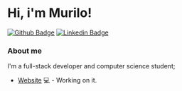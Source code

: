 # Hi, i'm Murilo!


[![Github Badge](https://img.shields.io/badge/-Github-000?style=flat-square&logo=Github&logoColor=white&link=https://github.com/Murilo20414)](https://github.com/Murilo20414)
[![Linkedin Badge](https://img.shields.io/badge/-LinkedIn-blue?style=flat-square&logo=Linkedin&logoColor=white&link=https://www.linkedin.com/in/murilo-martinss/)](https://www.linkedin.com/in/murilo-martinss/)

### About me

I'm a full-stack developer and computer science student;

- [Website](https://fagnerpsantos.dev/) 💻 - Working on it.
